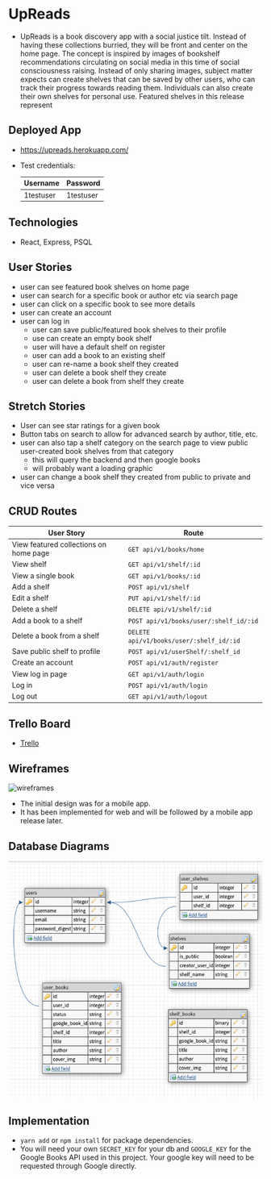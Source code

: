 # UpReads
- UpReads is a book discovery app with a social justice tilt. Instead of having these collections burried, they will be front and center on the home page. The concept is inspired by images of bookshelf recommendations circulating on social media in this time of social consciousness raising. Instead of only sharing images, subject matter expects can create shelves that can be saved by other users, who can track their progress towards reading them. Individuals can also create their own shelves for personal use. Featured shelves in this release represent 

## Deployed App
- https://upreads.herokuapp.com/
- Test credentials: 

	|Username|Password|
	|-|-|
	|1testuser | 1testuser|

## Technologies
- React, Express, PSQL

## User Stories
- user can see featured book shelves on home page
- user can search for a specific book or author etc via search page
- user can click on a specific book to see more details
- user can create an account
- user can log in
	- user can save public/featured book shelves to their profile
	- use can create an empty book shelf
	- user will have a default shelf on register
	- user can add a book to an existing shelf
	- user can re-name a book shelf they created
	- user can delete a book shelf they create
	- user can delete a book from shelf they create

## Stretch Stories
- User can see star ratings for a given book
- Button tabs on search to allow for advanced search by author, title, etc.
- user can also tap a shelf category on the search page to view public user-created book shelves from that category
    - this will query the backend and then google books
	- will probably want a loading graphic
- user can change a book shelf they created from public to private and vice versa

## CRUD Routes
|User Story|Route|
|-|-|
|View featured collections on home page|`GET api/v1/books/home`|
|View shelf|`GET api/v1/shelf/:id`|
|View a single book|`GET api/v1/books/:id`|
|Add a shelf|`POST api/v1/shelf`|
|Edit a shelf|`PUT api/v1/shelf/:id`|
|Delete a shelf|`DELETE api/v1/shelf/:id`|
|Add a book to a shelf|`POST api/v1/books/user/:shelf_id/:id`|
|Delete a book from a shelf|`DELETE api/v1/books/user/:shelf_id/:id`|
|Save public shelf to profile|`POST api/v1/userShelf/:shelf_id`|
|Create an account|`POST api/v1/auth/register`|
|View log in page|`GET api/v1/auth/login`|
|Log in|`POST api/v1/auth/login`|
|Log out|`GET api/v1/auth/logout`|
## Trello Board
- [Trello](https://trello.com/b/biDiylz8/upreads)

## Wireframes
![wireframes](https://s3.amazonaws.com/assets.mockflow.com/app/wireframepro/company/C3ee824ba2206bfc4bd6dbfa780080d63/projects/M1e9267fed56f7149f4c51bccbc3103ff1600292020009/pages/0daa54557ac449818a9c44ab5ea7977e/image/0daa54557ac449818a9c44ab5ea7977e.png)
- The initial design was for a mobile app. 
- It has been implemented for web and will be followed by a mobile app release later.

## Database Diagrams
![database](./readme_assets/db_schema.png)

## Implementation
- `yarn add` or `npm install` for package dependencies.
- You will need your own `SECRET_KEY` for your db and `GOOGLE_KEY` for the Google Books API used in this project. Your google key will need to be requested through Google directly.
